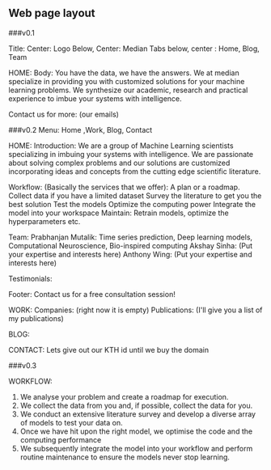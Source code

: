 ## Web page layout
###v0.1

Title:
Center: Logo
Below, Center:  Median
Tabs below, center : Home, Blog, Team

HOME:
Body: You have the data, we have the answers. We at median specialize in providing you with customized solutions for your machine learning problems. We synthesize our academic, research and practical experience to imbue your systems with intelligence. 

Contact us for more:
(our emails)


###v0.2
Menu: Home ,Work, Blog, Contact

HOME:
Introduction: We are a group of Machine Learning scientists specializing in imbuing your systems with intelligence. We are passionate about solving complex problems and our solutions are customized incorporating ideas and concepts from the cutting edge scientific literature.   

Workflow: (Basically the services that we offer):
A plan or a roadmap. 
Collect data if you have a limited dataset
Survey the literature to get you the best solution
Test the models
Optimize the computing power
Integrate the model into your workspace
Maintain: Retrain models, optimize the hyperparameters etc.  

Team: 
Prabhanjan Mutalik: Time series prediction, Deep learning models, Computational Neuroscience, Bio-inspired computing
Akshay Sinha: (Put your expertise and interests here)
Anthony Wing: (Put your expertise and interests here)

Testimonials: 

Footer: Contact us for a free consultation session!

WORK:
Companies: (right now it is empty)
Publications: (I'll give you a list of my publications)

BLOG:

CONTACT:
Lets give out our KTH id until we buy the domain

###v0.3

WORKFLOW:
1. We analyse your problem and create a roadmap for execution.
2. We collect the data from you and, if possible, collect the data for you.
3. We conduct an extensive literature survey and develop a diverse array of models to test your data on.
4. Once we have hit upon the right model, we optimise the code and the computing performance
5. We subsequently integrate the model into your workflow and perform routine maintenance to ensure the models never stop learning.